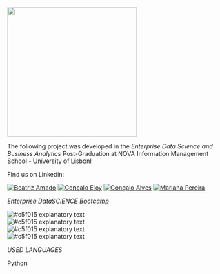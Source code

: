 <img src="https://github.com/AndrePatchy/NOVA-IMS/blob/main/novaimsimage.png?raw=true" width="300" height="300" /> 

The following project was developed in the *Enterprise Data Science and Business Analytics* Post-Graduation at NOVA Information Management School - University of Lisbon!

Find us on Linkedin: 

[![Beatriz Amado](https://img.shields.io/badge/Beatriz_Amado-LinkedIn-blue?style=flat&logo=linkedin)](https://www.linkedin.com/in/beatrizamado/)
[![Gonçalo Eloy](https://img.shields.io/badge/Gon%C3%A7alo_Eloy-LinkedIn-blue?style=flat&logo=linkedin)](https://www.linkedin.com/in/goncaloeloy/)
[![Gonçalo Alves](https://img.shields.io/badge/Gon%C3%A7alo_Alves-LinkedIn-blue?style=flat&logo=linkedin)](https://www.linkedin.com/in/goncaloalves/)
[![Mariana Pereira](https://img.shields.io/badge/Mariana_Pereira-LinkedIn-blue?style=flat&logo=linkedin)](https://www.linkedin.com/in/marianapereira/)






*Enterprise DataSCIENCE Bootcamp*

![#c5f015](https://via.placeholder.com/15/c5f015/c5f015.png) explanatory text  
![#c5f015](https://via.placeholder.com/15/c5f015/c5f015.png) explanatory text  
![#c5f015](https://via.placeholder.com/15/c5f015/c5f015.png) explanatory text  
![#c5f015](https://via.placeholder.com/15/c5f015/c5f015.png) explanatory text  


*USED LANGUAGES*

Python 

